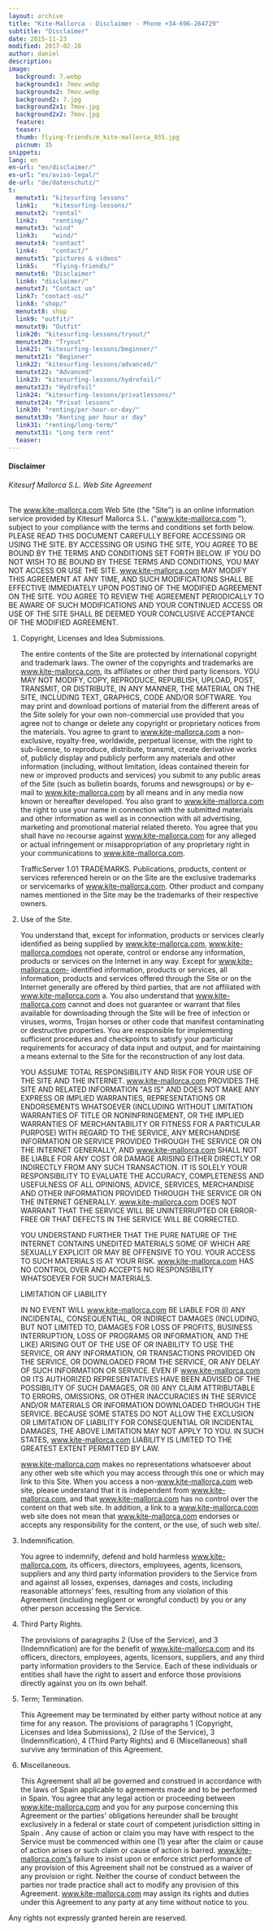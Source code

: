 ```yaml
---
layout: archive
title: "Kite-Mallorca - Disclaimer - Phone +34-696-264729"
subtitle: "Disclaimer"
date: 2015-11-23
modified: 2017-02-28
author: daniel
description:
image:
  background: 7.webp
  backgroundx1: 7mov.webp
  backgroundx2: 7mov.webp
  background2: 7.jpg
  background2x1: 7mov.jpg
  background2x2: 7mov.jpg
  feature:
  teaser:
  thumb: flying-friends/m_kite-mallorca_035.jpg
  picnum: 35
snippets:
lang: en
en-url: "en/disclaimer/"
es-url: "es/aviso-legal/"
de-url: "de/datenschutz/"
t:
  menutxt1: "kitesurfing lessons"
  link1:    "kitesurfing-lessons/"
  menutxt2: "rental"
  link2:    "renting/"
  menutxt3: "wind"
  link3:    "wind/"
  menutxt4: "contact"
  link4:    "contact/"
  menutxt5: "pictures & videos"
  link5:    "flying-friends/"
  menutxt6: "Disclaimer"
  link6: "disclaimer/"
  menutxt7: "Contact us"
  link7: "contact-us/"
  link8: "shop/"
  menutxt8: shop
  link9: "outfit/"
  menutxt9: "Outfit"
  link20: "kitesurfing-lessons/tryout/"
  menutxt20: "Tryout"
  link21: "kitesurfing-lessons/beginner/"
  menutxt21: "Beginner"
  link22: "kitesurfing-lessons/advanced/"
  menutxt22: "Advanced"
  link23: "kitesurfing-lessons/hydrofoil/"
  menutxt23: "Hydrofoil"
  link24: "kitesurfing-lessons/privatlessons/"
  menutxt24: "Privat lessons"
  link30: "renting/per-hour-or-day/"
  menutxt30: "Renting per hour or day"
  link31: "renting/long-term/"
  menutxt31: "Long term rent"
  teaser:
---
```


#### Disclaimer

###### Kitesurf Mallorca S.L. Web Site Agreement

  The www.kite-mallorca.com Web Site (the "Site") is an online information service provided by Kitesurf Mallorca S.L. ("www.kite-mallorca.com "), subject to your compliance with the terms and conditions set forth below. PLEASE READ THIS DOCUMENT CAREFULLY BEFORE ACCESSING OR USING THE SITE. BY ACCESSING OR USING THE SITE, YOU AGREE TO BE BOUND BY THE TERMS AND CONDITIONS SET FORTH BELOW. IF YOU DO NOT WISH TO BE BOUND BY THESE TERMS AND CONDITIONS, YOU MAY NOT ACCESS OR USE THE SITE. www.kite-mallorca.com MAY MODIFY THIS AGREEMENT AT ANY TIME, AND SUCH MODIFICATIONS SHALL BE EFFECTIVE IMMEDIATELY UPON POSTING OF THE MODIFIED AGREEMENT ON THE SITE. YOU AGREE TO REVIEW THE AGREEMENT PERIODICALLY TO BE AWARE OF SUCH MODIFICATIONS AND YOUR CONTINUED ACCESS OR USE OF THE SITE SHALL BE DEEMED YOUR CONCLUSIVE ACCEPTANCE OF THE MODIFIED AGREEMENT.

1.  Copyright, Licenses and Idea Submissions.

    The entire contents of the Site are protected by international copyright and trademark laws. The owner of the copyrights and trademarks are www.kite-mallorca.com, its affiliates or other third party licensors. YOU MAY NOT MODIFY, COPY, REPRODUCE, REPUBLISH, UPLOAD, POST, TRANSMIT, OR DISTRIBUTE, IN ANY MANNER, THE MATERIAL ON THE SITE, INCLUDING TEXT, GRAPHICS, CODE AND/OR SOFTWARE. You may print and download portions of material from the different areas of the Site solely for your own non-commercial use provided that you agree not to change or delete any copyright or proprietary notices from the materials. You agree to grant to www.kite-mallorca.com a non-exclusive, royalty-free, worldwide, perpetual license, with the right to sub-license, to reproduce, distribute, transmit, create derivative works of, publicly display and publicly perform any materials and other information (including, without limitation, ideas contained therein for new or improved products and services) you submit to any public areas of the Site (such as bulletin boards, forums and newsgroups) or by e-mail to www.kite-mallorca.com by all means and in any media now known or hereafter developed. You also grant to www.kite-mallorca.com the right to use your name in connection with the submitted materials and other information as well as in connection with all advertising, marketing and promotional material related thereto. You agree that you shall have no recourse against www.kite-mallorca.com for any alleged or actual infringement or misappropriation of any proprietary right in your communications to www.kite-mallorca.com.

    TrafficServer 1.01 TRADEMARKS.
    Publications, products, content or services referenced herein or on the Site are the exclusive trademarks or servicemarks of www.kite-mallorca.com. Other product and company names mentioned in the Site may be the trademarks of their respective owners.



2.  Use of the Site.

    You understand that, except for information, products or services clearly identified as being supplied by www.kite-mallorca.com, www.kite-mallorca.comdoes not operate, control or endorse any information, products or services on the Internet in any way. Except for www.kite-mallorca.com- identified information, products or services, all information, products and services offered through the Site or on the Internet generally are offered by third parties, that are not affiliated with www.kite-mallorca.com a. You also understand that www.kite-mallorca.com cannot and does not guarantee or warrant that files available for downloading through the Site will be free of infection or viruses, worms, Trojan horses or other code that manifest contaminating or destructive properties. You are responsible for implementing sufficient procedures and checkpoints to satisfy your particular requirements for accuracy of data input and output, and for maintaining a means external to the Site for the reconstruction of any lost data.

    YOU ASSUME TOTAL RESPONSIBILITY AND RISK FOR YOUR USE OF THE SITE AND THE INTERNET. www.kite-mallorca.com PROVIDES THE SITE AND RELATED INFORMATION "AS IS" AND DOES NOT MAKE ANY EXPRESS OR IMPLIED WARRANTIES, REPRESENTATIONS OR ENDORSEMENTS WHATSOEVER (INCLUDING WITHOUT LIMITATION WARRANTIES OF TITLE OR NONINFRINGEMENT, OR THE IMPLIED WARRANTIES OF MERCHANTABILITY OR FITNESS FOR A PARTICULAR PURPOSE) WITH REGARD TO THE SERVICE, ANY MERCHANDISE INFORMATION OR SERVICE PROVIDED THROUGH THE SERVICE OR ON THE INTERNET GENERALLY, AND www.kite-mallorca.com SHALL NOT BE LIABLE FOR ANY COST OR DAMAGE ARISING EITHER DIRECTLY OR INDIRECTLY FROM ANY SUCH TRANSACTION. IT IS SOLELY YOUR RESPONSIBILITY TO EVALUATE THE ACCURACY, COMPLETENESS AND USEFULNESS OF ALL OPINIONS, ADVICE, SERVICES, MERCHANDISE AND OTHER INFORMATION PROVIDED THROUGH THE SERVICE OR ON THE INTERNET GENERALLY. www.kite-mallorca.com DOES NOT WARRANT THAT THE SERVICE WILL BE UNINTERRUPTED OR ERROR-FREE OR THAT DEFECTS IN THE SERVICE WILL BE CORRECTED.

    YOU UNDERSTAND FURTHER THAT THE PURE NATURE OF THE INTERNET CONTAINS UNEDITED MATERIALS SOME OF WHICH ARE SEXUALLY EXPLICIT OR MAY BE OFFENSIVE TO YOU. YOUR ACCESS TO SUCH MATERIALS IS AT YOUR RISK. www.kite-mallorca.com HAS NO CONTROL OVER AND ACCEPTS NO RESPONSIBILITY WHATSOEVER FOR SUCH MATERIALS.


    LIMITATION OF LIABILITY

    IN NO EVENT WILL www.kite-mallorca.com BE LIABLE FOR (I) ANY INCIDENTAL, CONSEQUENTIAL, OR INDIRECT DAMAGES (INCLUDING, BUT NOT LIMITED TO, DAMAGES FOR LOSS OF PROFITS, BUSINESS INTERRUPTION, LOSS OF PROGRAMS OR INFORMATION, AND THE LIKE) ARISING OUT OF THE USE OF OR INABILITY TO USE THE SERVICE, OR ANY INFORMATION, OR TRANSACTIONS PROVIDED ON THE SERVICE, OR DOWNLOADED FROM THE SERVICE, OR ANY DELAY OF SUCH INFORMATION OR SERVICE. EVEN IF www.kite-mallorca.com OR ITS AUTHORIZED REPRESENTATIVES HAVE BEEN ADVISED OF THE POSSIBILITY OF SUCH DAMAGES, OR (II) ANY CLAIM ATTRIBUTABLE TO ERRORS, OMISSIONS, OR OTHER INACCURACIES IN THE SERVICE AND/OR MATERIALS OR INFORMATION DOWNLOADED THROUGH THE SERVICE. BECAUSE SOME STATES DO NOT ALLOW THE EXCLUSION OR LIMITATION OF LIABILITY FOR CONSEQUENTIAL OR INCIDENTAL DAMAGES, THE ABOVE LIMITATION MAY NOT APPLY TO YOU. IN SUCH STATES, www.kite-mallorca.com LIABILITY IS LIMITED TO THE GREATEST EXTENT PERMITTED BY LAW.

    www.kite-mallorca.com makes no representations whatsoever about any other web site which you may access through this one or which may link to this Site. When you access a non-www.kite-mallorca.com web site, please understand that it is independent from www.kite-mallorca.com, and that www.kite-mallorca.com has no control over the content on that web site. In addition, a link to a www.kite-mallorca.com web site does not mean that www.kite-mallorca.com endorses or accepts any responsibility for the content, or the use, of such web site/.

3.  Indemnification.

    You agree to indemnify, defend and hold harmless www.kite-mallorca.com, its officers, directors, employees, agents, licensors, suppliers and any third party information providers to the Service from and against all losses, expenses, damages and costs, including reasonable attorneys' fees, resulting from any violation of this Agreement (including negligent or wrongful conduct) by you or any other person accessing the Service.

4.  Third Party Rights.

    The provisions of paragraphs 2 (Use of the Service), and 3 (Indemnification) are for the benefit of www.kite-mallorca.com and its officers, directors, employees, agents, licensors, suppliers, and any third party information providers to the Service. Each of these individuals or entities shall have the right to assert and enforce those provisions directly against you on its own behalf.

5.  Term; Termination.

    This Agreement may be terminated by either party without notice at any time for any reason. The provisions of paragraphs 1 (Copyright, Licenses and Idea Submissions), 2 (Use of the Service), 3 (Indemnification), 4 (Third Party Rights) and 6 (Miscellaneous) shall survive any termination of this Agreement.

6.  Miscellaneous.

    This Agreement shall all be governed and construed in accordance with the laws of Spain applicable to agreements made and to be performed in Spain. You agree that any legal action or proceeding between www.kite-mallorca.com and you for any purpose concerning this Agreement or the parties' obligations hereunder shall be brought exclusively in a federal or state court of competent jurisdiction sitting in Spain . Any cause of action or claim you may have with respect to the Service must be commenced within one (1) year after the claim or cause of action arises or such claim or cause of action is barred. www.kite-mallorca.com's failure to insist upon or enforce strict performance of any provision of this Agreement shall not be construed as a waiver of any provision or right. Neither the course of conduct between the parties nor trade practice shall act to modify any provision of this Agreement. www.kite-mallorca.com may assign its rights and duties under this Agreement to any party at any time without notice to you.

Any rights not expressly granted herein are reserved.
